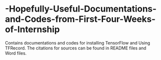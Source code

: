 # -Hopefully-Useful-Documentations-and-Codes-from-First-Four-Weeks-of-Internship
Contains documentations and codes for installing TensorFlow and Using TFRecord. The citations for sources can be found in README files and Word files. 

